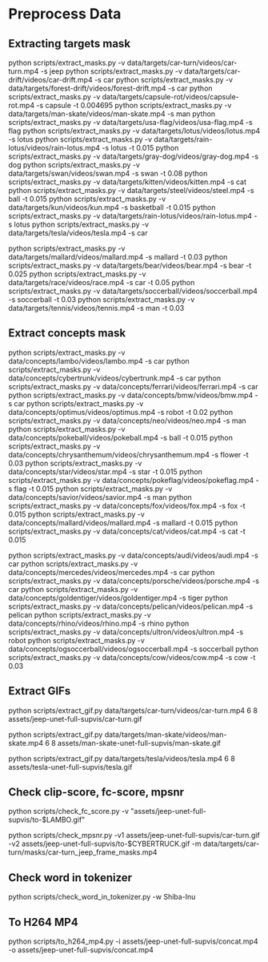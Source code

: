 # Preprocess Data

## Extracting targets mask 
python scripts/extract_masks.py -v data/targets/car-turn/videos/car-turn.mp4 -s jeep
python scripts/extract_masks.py -v data/targets/car-drift/videos/car-drift.mp4 -s car
python scripts/extract_masks.py -v data/targets/forest-drift/videos/forest-drift.mp4 -s car
python scripts/extract_masks.py -v data/targets/capsule-rot/videos/capsule-rot.mp4 -s capsule -t 0.004695
python scripts/extract_masks.py -v data/targets/man-skate/videos/man-skate.mp4 -s man
python scripts/extract_masks.py -v data/targets/usa-flag/videos/usa-flag.mp4 -s flag
python scripts/extract_masks.py -v data/targets/lotus/videos/lotus.mp4 -s lotus
python scripts/extract_masks.py -v data/targets/rain-lotus/videos/rain-lotus.mp4 -s lotus -t 0.015
python scripts/extract_masks.py -v data/targets/gray-dog/videos/gray-dog.mp4 -s dog
python scripts/extract_masks.py -v data/targets/swan/videos/swan.mp4 -s swan -t 0.08
python scripts/extract_masks.py -v data/targets/kitten/videos/kitten.mp4 -s cat
python scripts/extract_masks.py -v data/targets/steel/videos/steel.mp4 -s ball -t 0.015
python scripts/extract_masks.py -v data/targets/kun/videos/kun.mp4 -s basketball -t 0.015
python scripts/extract_masks.py -v data/targets/rain-lotus/videos/rain-lotus.mp4 -s lotus
python scripts/extract_masks.py -v data/targets/tesla/videos/tesla.mp4 -s car

python scripts/extract_masks.py -v data/targets/mallard/videos/mallard.mp4 -s mallard -t 0.03
python scripts/extract_masks.py -v data/targets/bear/videos/bear.mp4 -s bear -t 0.025
python scripts/extract_masks.py -v data/targets/race/videos/race.mp4 -s car -t 0.05
python scripts/extract_masks.py -v data/targets/soccerball/videos/soccerball.mp4 -s soccerball -t 0.03
python scripts/extract_masks.py -v data/targets/tennis/videos/tennis.mp4 -s man -t 0.03


## Extract concepts mask
python scripts/extract_masks.py -v data/concepts/lambo/videos/lambo.mp4 -s car
python scripts/extract_masks.py -v data/concepts/cybertrunk/videos/cybertrunk.mp4 -s car
python scripts/extract_masks.py -v data/concepts/ferrari/videos/ferrari.mp4 -s car
python scripts/extract_masks.py -v data/concepts/bmw/videos/bmw.mp4 -s car
python scripts/extract_masks.py -v data/concepts/optimus/videos/optimus.mp4 -s robot -t 0.02
python scripts/extract_masks.py -v data/concepts/neo/videos/neo.mp4 -s man
python scripts/extract_masks.py -v data/concepts/pokeball/videos/pokeball.mp4 -s ball -t 0.015
python scripts/extract_masks.py -v data/concepts/chrysanthemum/videos/chrysanthemum.mp4 -s flower -t 0.03
python scripts/extract_masks.py -v data/concepts/star/videos/star.mp4 -s star -t 0.015
python scripts/extract_masks.py -v data/concepts/pokeflag/videos/pokeflag.mp4 -s flag -t 0.015
python scripts/extract_masks.py -v data/concepts/savior/videos/savior.mp4 -s man
python scripts/extract_masks.py -v data/concepts/fox/videos/fox.mp4 -s fox -t 0.015
python scripts/extract_masks.py -v data/concepts/mallard/videos/mallard.mp4 -s mallard -t 0.015
python scripts/extract_masks.py -v data/concepts/cat/videos/cat.mp4 -s cat -t 0.015

python scripts/extract_masks.py -v data/concepts/audi/videos/audi.mp4 -s car
python scripts/extract_masks.py -v data/concepts/mercedes/videos/mercedes.mp4 -s car
python scripts/extract_masks.py -v data/concepts/porsche/videos/porsche.mp4 -s car
python scripts/extract_masks.py -v data/concepts/goldentiger/videos/goldentiger.mp4 -s tiger
python scripts/extract_masks.py -v data/concepts/pelican/videos/pelican.mp4 -s pelican
python scripts/extract_masks.py -v data/concepts/rhino/videos/rhino.mp4 -s rhino
python scripts/extract_masks.py -v data/concepts/ultron/videos/ultron.mp4 -s robot
python scripts/extract_masks.py -v data/concepts/ogsoccerball/videos/ogsoccerball.mp4 -s soccerball
python scripts/extract_masks.py -v data/concepts/cow/videos/cow.mp4 -s cow -t 0.03



## Extract GIFs
python scripts/extract_gif.py data/targets/car-turn/videos/car-turn.mp4 6 8 assets/jeep-unet-full-supvis/car-turn.gif

python scripts/extract_gif.py data/targets/man-skate/videos/man-skate.mp4 6 8 assets/man-skate-unet-full-supvis/man-skate.gif

python scripts/extract_gif.py data/targets/tesla/videos/tesla.mp4 6 8 assets/tesla-unet-full-supvis/tesla.gif


## Check clip-score, fc-score, mpsnr
python scripts/check_fc_score.py -v "assets/jeep-unet-full-supvis/to-\$LAMBO.gif"

python scripts/check_mpsnr.py -v1 assets/jeep-unet-full-supvis/car-turn.gif -v2 assets/jeep-unet-full-supvis/to-\$CYBERTRUCK.gif -m data/targets/car-turn/masks/car-turn_jeep_frame_masks.mp4

## Check word in tokenizer
python scripts/check_word_in_tokenizer.py -w Shiba-Inu

## To H264 MP4
python scripts/to_h264_mp4.py -i assets/jeep-unet-full-supvis/concat.mp4 -o assets/jeep-unet-full-supvis/concat.mp4